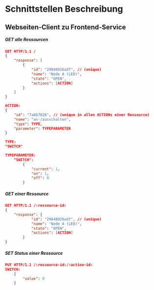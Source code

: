 # Schnittstellen Beschreibung

## Webseiten-Client zu Frontend-Service
##### GET alle Ressourcen
```JSON
GET HTTP/1.1 /
{
	"response": [
		{
			"id": "29848926adf", // (unique)
			"name": "Node A (LED)",
			"state": "OPEN",
			"actions": [ACTION]
		}
	]
}

ACTION:
{
	"id": "7a867826", // (unique in allen ACTIONs einer Ressource)
	"name": "an-/ausschalten",
	"type": TYPE,
	"parameter": TYPEPARAMETER
}

TYPE:
"SWITCH"

TYPEPARAMETER:
	"SWITCH":
		{
			"current": 1,
			"on": 1,
			"off": 0
		}
```

##### GET einer Ressource
```JSON
GET HTTP/1.1 /:ressource-id:
{
	"response": {
			"id": "29848926adf", // (unique)
			"name": "Node A (LED)",
			"state": "OPEN",
			"actions": [ACTION]
		}
}
```

##### SET Status einer Ressource
```JSON
PUT HTTP/1.1 /:ressource-id:/:action-id:
SWITCH:
	{
		"value": 0
	}

```
